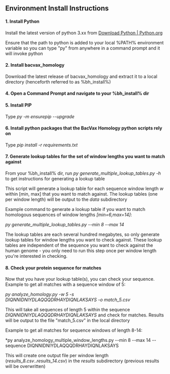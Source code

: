 ## Environment Install Instructions

#### 1. Install Python

Install the latest version of python 3.xx from  [Download Python | Python.org](https://www.python.org/downloads/)

Ensure that the path to python is added to your local %PATH% environment variable so you can type "py" from anywhere in a command prompt and it will invoke python

#### 2. Install bacvax_homology

Download the latest release of bacvax_homology and extract it to a local directory (henceforth referred to as %bh_install%)

#### 4. Open a Command Prompt and navigate to your %bh_install% dir

#### 5. Install PIP

Type *py -m ensurepip --upgrade*

#### 6. Install python packages that the BacVax Homology python scripts rely on

Type *pip install -r requirements.txt*

#### 7. Generate lookup tables for the set of window lengths you want to match against

From your %bh_install% dir, run *py generate_multiple_lookup_tables.py -h* to get instructions for generating a lookup table

This script will generate a lookup table for each sequence window length *w* within [min, max] that you want to match against. The lookup tables (one per window length) will be output to the *data* subdirectory

Example command to generate a lookup table if you want to match homologous sequences of window lengths *[min=6,max=14]*:

*py generate_multiple_lookup_tables.py --min 8 --max 14*

The lookup tables are each several hundred megabytes, so only generate lookup tables for window lengths you want to check against. These lookup tables are independent of the sequence you want to check against the human genome - you only need to run this step once per window length you're interested in checking.

#### 8. Check your protein sequence for matches

Now that you have your lookup table(s), you can check your sequence. Example to get all matches with a sequence window of 5:

*py analyze_homology.py -w 5 -s DIQNNIDNIYDLAQQQDRHAYDIQNLAKSAYS -o match_5.csv*

This will take all sequences of length 5 within the sequence *DIQNNIDNIYDLAQQQDRHAYDIQNLAKSAYS* and check for matches. Results will be output to the file "match_5.csv" in the local directory

Example to get all matches for sequence windows of length 8-14:

*py analyze_homology_multiple_window_lengths.py --min 8 --max 14 --sequence DIQNNIDNIYDLAQQQDRHAYDIQNLAKSAYS

This will create one output file per window length (*results_8.csv*..*results_14.csv*) in the *results* subdirectory (previous results will be overwritten) 

